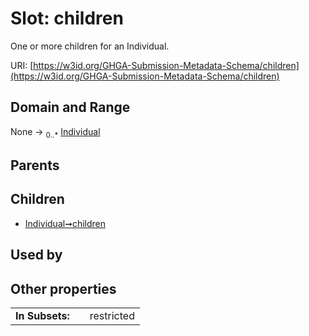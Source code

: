 
# Slot: children


One or more children for an Individual.

URI: [https://w3id.org/GHGA-Submission-Metadata-Schema/children](https://w3id.org/GHGA-Submission-Metadata-Schema/children)


## Domain and Range

None &#8594;  <sub>0..\*</sub> [Individual](Individual.md)

## Parents


## Children

 *  [Individual➞children](Individual_children.md)

## Used by


## Other properties

|  |  |  |
| --- | --- | --- |
| **In Subsets:** | | restricted |

